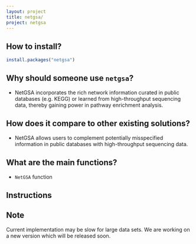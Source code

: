 ```yaml
---
layout: project
title: netgsa/
project: netgsa
---
```


How to install?
--------------
```r
install.packages("netgsa")
```

Why should someone use `netgsa`?
------------------------------
 - NetGSA incorporates the rich network information curated in public databases (e.g. KEGG) or learned from high-throughput sequencing data, thereby gaining power in pathway enrichment analysis.

How does it compare to other existing solutions?
------------------------------------------------
 - NetGSA allows users to complement potentially misspecified information in public databases with high-throughput sequencing data.
 
What are the main functions?
----------------------------
 - `NetGSA` function

Instructions
-------------

Note
-----
Current implementation may be slow for large data sets. We are working on a new version which will be released soon.
